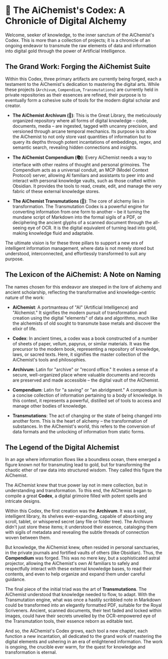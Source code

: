 # 📜 The AiChemist's Codex: A Chronicle of Digital Alchemy

Welcome, seeker of knowledge, to the inner sanctum of the AiChemist's Codex. This is more than a collection of projects; it is a chronicle of an ongoing endeavor to transmute the raw elements of data and information into digital gold through the power of Artificial Intelligence.

## The Grand Work: Forging the AiChemist Suite

Within this Codex, three primary artifacts are currently being forged, each a testament to the AiChemist's dedication to mastering the digital arts. While these projects (`Archivum`, `Compendium`, `Transmutations`) are currently held in private repositories as their essences are refined, their purpose is to eventually form a cohesive suite of tools for the modern digital scholar and creator.

*   **The AiChemist Archivum (🧪)**: This is the Great Library, the meticulously organized repository where all forms of digital knowledge – code, documents, media – are ingested, tagged with uncanny precision, and versioned through arcane temporal mechanics. Its purpose is to allow the AiChemist to not only store vast quantities of information but to query its depths through potent incantations of embeddings, regex, and semantic search, revealing hidden connections and insights.

*   **The AiChemist Compendium (📚)**: Every AiChemist needs a way to interface with other realms of thought and personal grimoires. The Compendium acts as a universal conduit, an MCP (Model Context Protocol) server, allowing AI familiars and assistants to peer into and interact with personal knowledge vaults, such as those crafted within Obsidian. It provides the tools to read, create, edit, and manage the very fabric of these external knowledge stores.

*   **The AiChemist Transmutations (🔄)**: The core of alchemy lies in transformation. The Transmutation Codex is a powerful engine for converting information from one form to another – be it turning the mundane script of Markdown into the formal sigils of a PDF, or deciphering the ancient glyphs of a scanned document through the all-seeing eye of OCR. It is the digital equivalent of turning lead into gold, making knowledge fluid and adaptable.

The ultimate vision is for these three pillars to support a new era of intelligent information management, where data is not merely stored but understood, interconnected, and effortlessly transformed to suit any purpose.

## The Lexicon of the AiChemist: A Note on Naming

The names chosen for this endeavor are steeped in the lore of alchemy and ancient scholarship, reflecting the transformative and knowledge-centric nature of the work:

*   **AiChemist**: A portmanteau of "AI" (Artificial Intelligence) and "Alchemist." It signifies the modern pursuit of transformation and creation using the digital "elements" of data and algorithms, much like the alchemists of old sought to transmute base metals and discover the elixir of life.

*   **Codex**: In ancient times, a codex was a book constructed of a number of sheets of paper, vellum, papyrus, or similar materials. It was the precursor to the modern book, representing a repository of knowledge, laws, or sacred texts. Here, it signifies the master collection of the AiChemist's tools and philosophies.

*   **Archivum**: Latin for "archive" or "record office." It evokes a sense of a secure, well-organized place where valuable documents and records are preserved and made accessible – the digital vault of the AiChemist.

*   **Compendium**: Latin for "a saving" or "an abridgment." A compendium is a concise collection of information pertaining to a body of knowledge. In this context, it represents a powerful, distilled set of tools to access and manage other bodies of knowledge.

*   **Transmutations**: The act of changing or the state of being changed into another form. This is the heart of alchemy – the transformation of substances. In the AiChemist's world, this refers to the conversion of data formats and the unlocking of information from static forms.

## The Legend of the Digital Alchemist

In an age where information flows like a boundless ocean, there emerged a figure known not for transmuting lead to gold, but for transforming the chaotic ether of raw data into structured wisdom. They called this figure the AiChemist.

The AiChemist knew that true power lay not in mere collection, but in understanding and transformation. To this end, the AiChemist began to compile a great **Codex**, a digital grimoire filled with potent spells and intricate designs.

Within this Codex, the first creation was the **Archivum**. It was a vast, intelligent library, its shelves ever-expanding, capable of absorbing any scroll, tablet, or whispered secret (any file or folder tree). The Archivum didn't just store these items; it understood their essence, cataloging them with sigils of metadata and revealing the subtle threads of connection woven between them.

But knowledge, the AiChemist knew, often resided in personal sanctuaries, in the private journals and fortified vaults of others (like Obsidian). Thus, the **Compendium** was forged. This was no mere key, but a sophisticated astral projector, allowing the AiChemist's own AI familiars to safely and respectfully interact with these external knowledge bases, to read their contents, and even to help organize and expand them under careful guidance.

The final piece of the initial triad was the art of **Transmutations**. The AiChemist understood that knowledge needed to flow, to adapt. With the Transmutation engine, what was once a hastily scribbled note in Markdown could be transformed into an elegantly formatted PDF, suitable for the Royal Scriveners. Ancient, scanned documents, their text faded and locked within images, could have their secrets unveiled by the OCR-empowered eye of the Transmutation tools, their essence reborn as editable text.

And so, the AiChemist's Codex grows, each tool a new chapter, each function a new incantation, all dedicated to the grand work of mastering the digital elements and ushering in an era of enlightened information. The work is ongoing, the crucible ever warm, for the quest for knowledge and transformation is eternal.